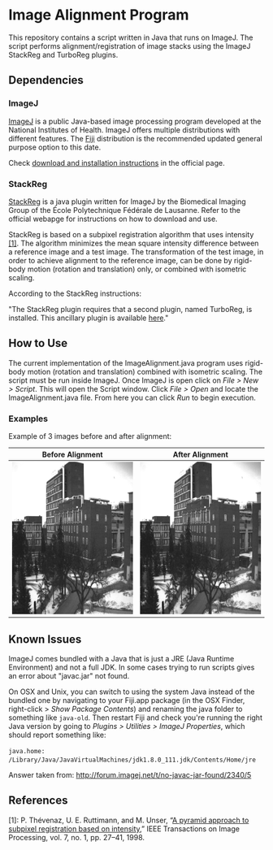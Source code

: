 # Image Alignment Program

This repository contains a script written in Java that runs on ImageJ. The script performs alignment/registration of image stacks using the ImageJ StackReg and TurboReg plugins.

## Dependencies

### ImageJ

[ImageJ](https://imagej.net) is a public Java-based image processing program developed at the National Institutes of Health. ImageJ offers multiple distributions with different features. The [Fiji](https://imagej.net/Fiji) distribution is the recommended updated general purpose option to this date.

Check [download and installation instructions](https://imagej.net/Downloads) in the official page.

### StackReg

[StackReg](http://bigwww.epfl.ch/thevenaz/stackreg/) is a java plugin written for ImageJ by the Biomedical Imaging Group of the École Polytechnique Fédérale de Lausanne. Refer to the official webapge for instructions on how to download and use.

StackReg is based on a subpixel registration algorithm that uses intensity <a>[[1]](#ref1)</a>. The algorithm minimizes the mean square intensity difference between a reference image and a test image. The transformation of the test image, in order to achieve alignment to the reference image, can be done by rigid-body motion (rotation and translation) only, or combined with isometric scaling.

According to the StackReg instructions:

"The StackReg plugin requires that a second plugin, named TurboReg, is installed. This ancillary plugin is available [here](http://bigwww.epfl.ch/thevenaz/turboreg/)."

## How to Use

The current implementation of the ImageAlignment.java program uses rigid-body motion (rotation and translation) combined with isometric scaling. The script must be run inside ImageJ. Once ImageJ is open click on *File > New > Script*. This will open the Script window. Click *File > Open* and locate the ImageAlignment.java file. From here you can click *Run* to begin execution.

### Examples

Example of 3 images before and after alignment:

Before Alignment           |  After Alignment
:-------------------------:|:-------------------------:
<img src="https://github.com/JLMARIN/imaging/blob/master/alignment/samples/raw.gif" width="400" height="300"> |  <img src="https://github.com/JLMARIN/imaging/blob/master/alignment/samples/aligned.gif" width="400" height="300">

## Known Issues

ImageJ comes bundled with a Java that is just a JRE (Java Runtime Environment) and not a full JDK. In some cases trying to run scripts gives an error about "javac.jar" not found.

On OSX and Unix, you can switch to using the system Java instead of the bundled one by navigating to your Fiji.app package (in the OSX Finder, right-click > *Show Package Contents*) and renaming the java folder to something like `java-old`. Then restart Fiji and check you're running the right Java version by going to *Plugins > Utilities > ImageJ Properties*, which should report something like:

`java.home: /Library/Java/JavaVirtualMachines/jdk1.8.0_111.jdk/Contents/Home/jre`

Answer taken from: http://forum.imagej.net/t/no-javac-jar-found/2340/5

## References

<a name="ref1">[1]</a>: P. Thévenaz, U. E. Ruttimann, and M. Unser, “[A pyramid approach to subpixel registration based on intensity](http://bigwww.epfl.ch/publications/thevenaz9801.html),” IEEE Transactions on Image Processing, vol. 7, no. 1, pp. 27–41, 1998.
